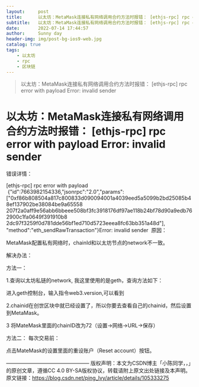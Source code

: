 ```yaml
---
layout:     post
title:      以太坊：MetaMask连接私有网络调用合约方法时报错： [ethjs-rpc] rpc error with payload Error: invalid sender
subtitle:   以太坊：MetaMask连接私有网络调用合约方法时报错： [ethjs-rpc] rpc error with payload Error: invalid sender
date:       2022-07-14 17:44:57
author:     Sunny day
header-img: img/post-bg-ios9-web.jpg
catalog: true
tags:
    - 以太坊
    - rpc
    - 区块链
---
```


>以太坊：MetaMask连接私有网络调用合约方法时报错： [ethjs-rpc] rpc error with payload Error: invalid sender

# 以太坊：MetaMask连接私有网络调用合约方法时报错： [ethjs-rpc] rpc error with payload Error: invalid sender


错误详情： 

[ethjs-rpc] rpc error with payload
 {"id":7663982154336,"jsonrpc":"2.0","params": 
["0xf86b808504a817c800833d090094001a4039eed5a5099b2bd25085b48ef137902be38084be9a65558 
207f2a0aff9e56abb6bbeee508bf3fc3918176df97ae118b24bf78d90a9edb762900c1fa0649f391910b8 
2dc97f3259f0d781dde56bf1ed710d5723eeea8fc63bb351a48d"], 
"method":"eth_sendRawTransaction"}Error: invalid sender 
原因：

MetaMask配置私有网络时，chainId和以太坊节点的network不一致。

解决办法：

方法一：

1.查询以太坊私链的network, 我这里使用的是geth，查询方法如下：

进入geth控制台，输入指令web3.version,可以看到

2.chainid在创世区块中就已经设置了，所以你要去查看自己的chainid，然后设置到MetaMask。

3 将MateMask里面的chainID改为72（设置->网络->URL->保存） 

方法二：
每次交易前：

点击MateMask的设置里面的重设账户（Reset account）按钮。

————————————————
版权声明：本文为CSDN博主「小陈同学，，」的原创文章，遵循CC 4.0 BY-SA版权协议，转载请附上原文出处链接及本声明。
原文链接：https://blog.csdn.net/ping_lvy/article/details/105333275


